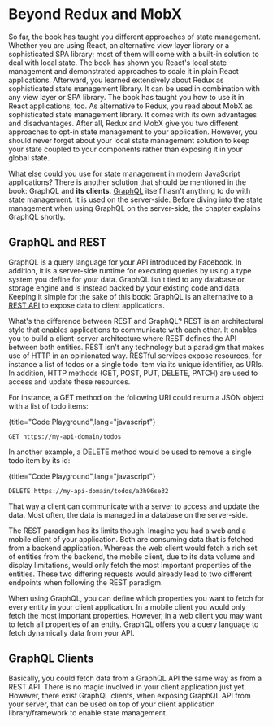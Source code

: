 # Beyond Redux and MobX

So far, the book has taught you different approaches of state management. Whether you are using React, an alternative view layer library or a sophisticated SPA library; most of them will come with a built-in solution to deal with local state. The book has shown you React's local state management and demonstrated approaches to scale it in plain React applications. Afterward, you learned extensively about Redux as sophisticated state management library. It can be used in combination with any view layer or SPA library. The book has taught you how to use it in React applications, too. As alternative to Redux, you  read about MobX as sophisticated state management library. It comes with its own advantages and disadvantages. After all, Redux and MobX give you two different approaches to opt-in state management to your application. However, you should never forget about your local state management solution to keep your state coupled to your components rather than exposing it in your global state.

What else could you use for state management in modern JavaScript applications? There is another solution that should be mentioned in the book: GraphQL and **its clients**. [GraphQL](http://graphql.org/) itself hasn't anything to do with state management. It is used on the server-side. Before diving into the state management when using GraphQL on the server-side, the chapter explains GraphQL shortly.

## GraphQL and REST

GraphQL is a query language for your API introduced by Facebook. In addition, it is a server-side runtime for executing queries by using a type system you define for your data. GraphQL isn't tied to any database or storage engine and is instead backed by your existing code and data. Keeping it simple for the sake of this book: GraphQL is an alternative to a [REST API](https://www.robinwieruch.de/what-is-an-api-javascript/) to expose data to client applications.

What's the difference between REST and GraphQL? REST is an architectural style that enables applications to communicate with each other. It enables you to build a client-server architecture where REST defines the API between both entities. REST isn't any technology but a paradigm that makes use of HTTP in an opinionated way. RESTful services expose resources, for instance a list of todos or a single todo item via its unique identifier, as URIs. In addition, HTTP methods (GET, POST, PUT, DELETE, PATCH) are used to access and update these resources.

For instance, a GET method on the following URI could return a JSON object with a list of todo items:

{title="Code Playground",lang="javascript"}
~~~~~~~~
GET https://my-api-domain/todos
~~~~~~~~

In another example, a DELETE method would be used to remove a single todo item by its id:

{title="Code Playground",lang="javascript"}
~~~~~~~~
DELETE https://my-api-domain/todos/a3h96se32
~~~~~~~~

That way a client can communicate with a server to access and update the data. Most often, the data is managed in a database on the server-side.

The REST paradigm has its limits though. Imagine you had a web and a mobile client of your application. Both are consuming data that is fetched from a backend application. Whereas the web client would fetch a rich set of entities from the backend, the mobile client, due to its data volume and display limitations, would only fetch the most important properties of the entities. These two differing requests would already lead to two different endpoints when following the REST paradigm.

When using GraphQL, you can define which properties you want to fetch for every entity in your client application. In a mobile client you would only fetch the most important properties. However, in a web client you may want to fetch all properties of an entity. GraphQL offers you a query language to fetch dynamically data from your API.

## GraphQL Clients

Basically, you could fetch data from a GraphQL API the same way as from a REST API. There is no magic involved in your client application just yet. However, there exist GraphQL clients, when exposing GraphQL API from your server, that can be used on top of your client application library/framework to enable state management.

